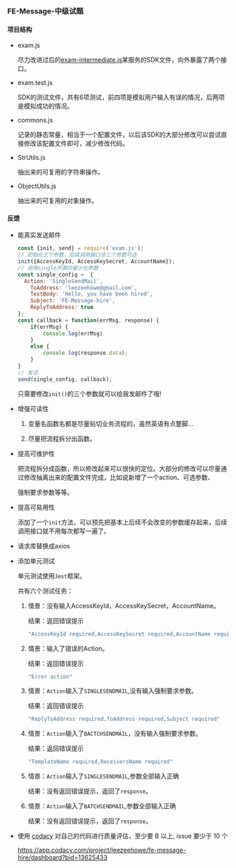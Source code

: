 ### FE-Message-中级试题

#### 项目结构

- exam.js

  尽力改进过后的[exam-intermediate.js](https://github.com/FEMessage/hire/blob/master/exam-intermediate.js)某服务的SDK文件，向外暴露了两个接口。

- exam.test.js

  SDK的测试文件，共有6项测试，前四项是模拟用户输入有误的情况，后两项是模拟成功的情况。

- commons.js

  记录的静态常量，相当于一个配置文件，以后该SDK的大部分修改可以尝试直接修改该配置文件即可，减少修改代码。

- StrUtils.js

  抽出来的可复用的字符串操作。

- ObjectUtils.js

  抽出来的可复用的对象操作。

#### 反馈

- 能真实发送邮件

  ```javascript
  const {init, send} = require('exam.js');
  // 初始化三个参数，后续调用接口该三个参数可选
  init({AccessKeyId, AccessKeySecret, AccountName});
  // 调用single所需的最少化参数
  const single_config =  {
  	Action: 'SingleSendMail',
      ToAddress: 'leezeehowe@gmail.com',
      TextBody: 'Hello, you have been hired',
      Subject: 'FE-Message-hire',
      ReplyToAddress: true
  };
  const callback = function(errMsg, response) {
      if(errMsg) {
          console.log(errMsg)
      }
      else {
          console.log(response.data);
      }
  }
  // 发送
  send(single_config, callback);
  ```

  只需要修改`init()`的三个参数就可以给我发邮件了哦!

- 增强可读性

  1. 变量名函数名都是尽量贴切业务流程的，虽然英语有点蹩脚...

  2. 尽量把流程拆分出函数。

- 提高可维护性

  把流程拆分成函数，所以修改起来可以很快的定位。大部分的修改可以尽量通过修改抽离出来的配置文件完成，比如说新增了一个action、可选参数、

  强制要求参数等等。

- 提高可易用性

  添加了一个`init`方法，可以预先把基本上后续不会改变的参数缓存起来，后续调用接口就不用每次都写一遍了。

- 请求库替换成axios

- 添加单元测试

  单元测试使用`Jest`框架。

  共有六个测试任务：

  1. 情景：没有输入AccessKeyId，AccessKeySecret，AccountName。

     结果：返回错误提示

     ```javascript
     "AccessKeyId required,AccessKeySecret required,AccountName required"
     ```

  2. 情景：输入了错误的Action。

     结果：返回错误提示

     ```javascript
     "Error action"
     ```

  3. 情景：`Action`输入了`SINGLESENDMAIL`,没有输入强制要求参数。

     结果：返回错误提示

     ```javascript
     "ReplyToAddress required,ToAddress required,Subject required"
     ```

  4. 情景：`Action`输入了`BACTCHSENDMAIL`，没有输入强制要求参数。

     结果：返回错误提示

     ```javascript
     "TemplateName required,ReceiversName required"
     ```

  5. 情景：`Action`输入了`SINGLESENDMAIL`,参数全部输入正确

     结果：没有返回错误提示，返回了`response`。

  6. 情景：`Action`输入了`BATCHSENDMAIL`,参数全部输入正确

     结果：没有返回错误提示，返回了`response`。
  
- 使用 [codacy](https://codacy.com/) 对自己的代码进行质量评估，至少要 B 以上, issue 要少于 10 个

  https://app.codacy.com/project/leezeehowe/fe-message-hire/dashboard?bid=13625433

